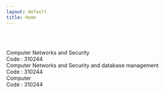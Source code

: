 ```yaml
---
layout: default
title: Home
---
```


<!-- ✅ Link to external subject style -->
<link rel="stylesheet" href="../../../assets/css/subject.css">
<link rel="stylesheet" href="../../../assets/css/breadcrumb.css">

<!-- ✅ Breadcrumb -->
<div id="breadcrumb-container">
  <nav id="breadcrumb"></nav>
</div>

<br><br>

<!-- ✅ Subject Cards -->
<div class="card-container">

  <a href="1518987.html" style="text-decoration: none;">
    <div class="subject-card">
      <div class="subject-title">Computer Networks and Security</div>
      <div class="subject-code">Code : 310244</div>
    </div>
  </a>

  <a href="5100010.html" style="text-decoration: none;">
    <div class="subject-card">
      <div class="subject-title">Computer Networks and Security and database management</div>
      <div class="subject-code">Code : 310244</div>
    </div>
  </a>

  <a href="1000.html" style="text-decoration: none;">
    <div class="subject-card">
      <div class="subject-title">Computer</div>
      <div class="subject-code">Code : 310244</div>
    </div>
  </a>

  <!-- More cards as needed -->

</div>

<!-- ✅ Shared JS for breadcrumb -->
<script src="../../../assets/js/breadcrumb.js"></script>
